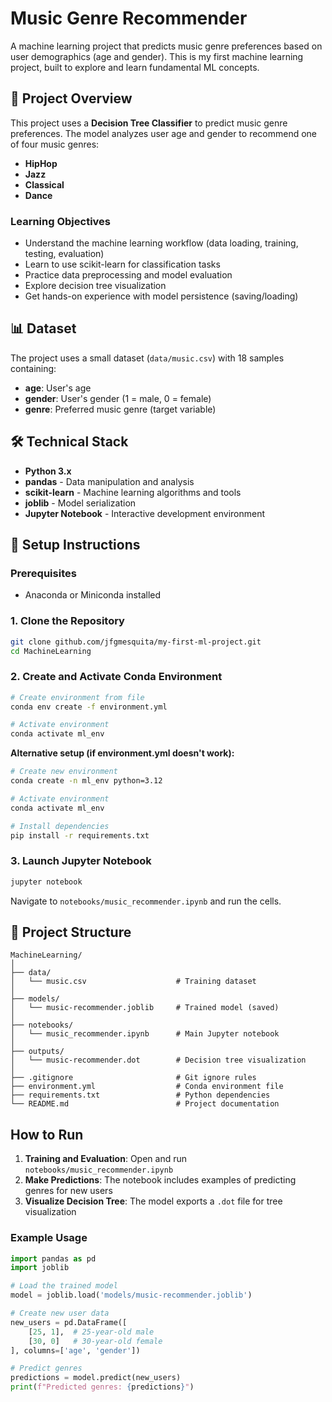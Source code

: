 # Music Genre Recommender

A machine learning project that predicts music genre preferences based on user demographics (age and gender). This is my first machine learning project, built to explore and learn fundamental ML concepts.

## 📖 Project Overview

This project uses a **Decision Tree Classifier** to predict music genre preferences. The model analyzes user age and gender to recommend one of four music genres:
- **HipHop**
- **Jazz** 
- **Classical**
- **Dance**

### Learning Objectives
- Understand the machine learning workflow (data loading, training, testing, evaluation)
- Learn to use scikit-learn for classification tasks
- Practice data preprocessing and model evaluation
- Explore decision tree visualization
- Get hands-on experience with model persistence (saving/loading)

## 📊 Dataset

The project uses a small dataset (`data/music.csv`) with 18 samples containing:
- **age**: User's age
- **gender**: User's gender (1 = male, 0 = female)
- **genre**: Preferred music genre (target variable)

## 🛠️ Technical Stack

- **Python 3.x**
- **pandas** - Data manipulation and analysis
- **scikit-learn** - Machine learning algorithms and tools
- **joblib** - Model serialization
- **Jupyter Notebook** - Interactive development environment

## 🚀 Setup Instructions

### Prerequisites
- Anaconda or Miniconda installed

### 1. Clone the Repository
```bash
git clone github.com/jfgmesquita/my-first-ml-project.git
cd MachineLearning
```

### 2. Create and Activate Conda Environment
```bash
# Create environment from file
conda env create -f environment.yml

# Activate environment
conda activate ml_env
```

**Alternative setup (if environment.yml doesn't work):**
```bash
# Create new environment
conda create -n ml_env python=3.12

# Activate environment
conda activate ml_env

# Install dependencies
pip install -r requirements.txt
```

### 3. Launch Jupyter Notebook
```bash
jupyter notebook
```

Navigate to `notebooks/music_recommender.ipynb` and run the cells.

## 📁 Project Structure

```
MachineLearning/
│
├── data/
│   └── music.csv                    # Training dataset
│
├── models/
│   └── music-recommender.joblib     # Trained model (saved)
│
├── notebooks/
│   └── music_recommender.ipynb      # Main Jupyter notebook
│
├── outputs/
│   └── music-recommender.dot        # Decision tree visualization
│
├── .gitignore                       # Git ignore rules
├── environment.yml                  # Conda environment file
├── requirements.txt                 # Python dependencies
└── README.md                        # Project documentation
```

## How to Run

1. **Training and Evaluation**: Open and run `notebooks/music_recommender.ipynb`
2. **Make Predictions**: The notebook includes examples of predicting genres for new users
3. **Visualize Decision Tree**: The model exports a `.dot` file for tree visualization

### Example Usage
```python
import pandas as pd
import joblib

# Load the trained model
model = joblib.load('models/music-recommender.joblib')

# Create new user data
new_users = pd.DataFrame([
    [25, 1],  # 25-year-old male
    [30, 0]   # 30-year-old female
], columns=['age', 'gender'])

# Predict genres
predictions = model.predict(new_users)
print(f"Predicted genres: {predictions}")
```
